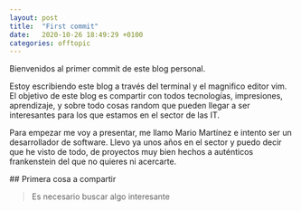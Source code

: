 ```yaml
---
layout: post
title:  "First commit"
date:   2020-10-26 18:49:29 +0100
categories: offtopic
---
```


Bienvenidos al primer commit de este blog personal. 

Estoy escribiendo este blog a través del terminal y el magnifico editor vim. El
objetivo de este blog es compartir con todos tecnologías, impresiones, aprendizaje, y sobre todo cosas random
que pueden llegar a ser interesantes para los que estamos en el sector de las IT. 

Para empezar me voy a presentar, me llamo Mario Martínez e intento ser un desarrollador de software. Llevo ya unos años
en el sector y puedo decir que he visto de todo, de proyectos muy bien hechos
a auténticos frankenstein del que no quieres ni acercarte.

## Primera cosa a compartir

> Es necesario buscar algo interesante



